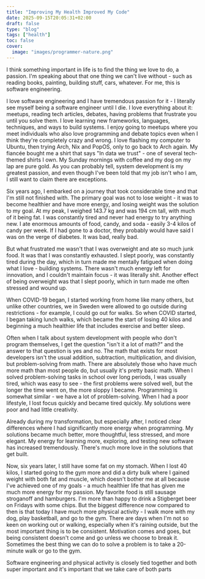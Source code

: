 ```yaml
---
title: "Improving My Health Improved My Code"
date: 2025-09-15T20:05:31+02:00
draft: false
type: "blog"
tags: ["health"]
toc: false
cover:
  image: "images/programmer-nature.png"
---
```

I think something important in life is to find the thing we love to do, a passion. I'm speaking about that one thing we can't live without - such as reading books, painting, building stuff, cars, whatever. For me, this is software engineering.

I love software engineering and I have tremendous passion for it - I literally see myself being a software engineer until I die. I love everything about it: meetups, reading tech articles, debates, having problems that frustrate you until you solve them. I love learning new frameworks, languages, techniques, and ways to build systems. I enjoy going to meetups where you meet individuals who also love programming and debate topics even when I think they're completely crazy and wrong. I love flashing my computer to Ubuntu, then trying Arch, Nix and PopOS, only to go back to Arch again. My fiancée bought me a shirt that says "In data we trust" - one of several tech-themed shirts I own. My Sunday mornings with coffee and my dog on my lap are pure gold. As you can probably tell, system development is my greatest passion, and even though I've been told that my job isn't who I am, I still want to claim there are exceptions.

Six years ago, I embarked on a journey that took considerable time and that I'm still not finished with. The primary goal was not to lose weight - it was to become healthier and have more energy, and losing weight was the solution to my goal. At my peak, I weighed 143.7 kg and was 194 cm tall, with much of it being fat. I was constantly tired and never had energy to try anything new. I ate enormous amounts of food, candy, and soda - easily 3-4 kilos of candy per week. If I had gone to a doctor, they probably would have said I was on the verge of diabetes. It was bad, really bad.

But what frustrated me wasn't that I was overweight and ate so much junk food. It was that I was constantly exhausted. I slept poorly, was constantly tired during the day, which in turn made me mentally fatigued when doing what I love - building systems. There wasn't much energy left for innovation, and I couldn't maintain focus - it was literally shit. Another effect of being overweight was that I slept poorly, which in turn made me often stressed and wound up.

When COVID-19 began, I started working from home like many others, but unlike other countries, we in Sweden were allowed to go outside during restrictions - for example, I could go out for walks. So when COVID started, I began taking lunch walks, which became the start of losing 40 kilos and beginning a much healthier life that includes exercise and better sleep.

Often when I talk about system development with people who don't program themselves, I get the question "isn't it a lot of math?" and the answer to that question is yes and no. The math that exists for most developers isn't the usual addition, subtraction, multiplication, and division, but problem-solving from math. There are absolutely those who have much more math than most people do, but usually it's pretty basic math. When I solved problem-solving tasks in school over long periods, I was usually tired, which was easy to see - the first problems were solved well, but the longer the time went on, the more sloppy I became. Programming is somewhat similar - we have a lot of problem-solving. When I had a poor lifestyle, I lost focus quickly and became tired quickly. My solutions were poor and had little creativity.

Already during my transformation, but especially after, I noticed clear differences where I had significantly more energy when programming. My solutions became much better, more thoughtful, less stressed, and more elegant. My energy for learning more, exploring, and testing new software has increased tremendously. There's much more love in the solutions that get built.

Now, six years later, I still have some fat on my stomach. When I lost 40 kilos, I started going to the gym more and did a dirty bulk where I gained weight with both fat and muscle, which doesn't bother me at all because I've achieved one of my goals - a much healthier life that has given me much more energy for my passion. My favorite food is still sausage stroganoff and hamburgers. I'm more than happy to drink a Stigberget beer on Fridays with some chips. But the biggest difference now compared to then is that today I have much more physical activity - I walk more with my dog, play basketball, and go to the gym. There are days when I'm not so keen on working out or walking, especially when it's raining outside, but the most important thing is to be consistent. Motivation comes and goes, but being consistent doesn't come and go unless we choose to break it.
Sometimes the best thing we can do to solve a problem is to take a 20-minute walk or go to the gym.

Software engineering and physical activity is closely tied together and both super important and it's important that we take care of both parts
